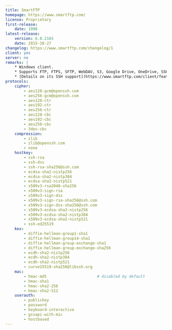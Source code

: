 ```yaml
---
title: SmartFTP
homepage: https://www.smartftp.com/
license: Proprietary
first-release:
    date: 1998
latest-release:
    version: 6.0.2165
    date: 2015-10-27
changelog: https://www.smartftp.com/changelog/1
client: yes
server: no
remarks: |
    * Windows client.
    * Supports FTP, FTPS, SFTP, WebDAV, S3, Google Drive, OneDrive, SSH, Terminal client.
    * [Details on its SSH support](https://www.smartftp.com/client/features/ssh).
protocols:
    cipher:
        - aes128-gcm@openssh.com
        - aes256-gcm@openssh.com
        - aes128-ctr
        - aes192-ctr
        - aes256-ctr
        - aes128-cbc
        - aes192-cbc
        - aes256-cbc
        - 3des-cbc
    compression:
        - zlib
        - zlib@openssh.com
        - none
    hostkey:
        - ssh-rsa
        - ssh-dss
        - ssh-rsa-sha256@ssh.com
        - ecdsa-sha2-nistp256
        - ecdsa-sha2-nistp384
        - ecdsa-sha2-nistp521
        - x509v3-rsa2048-sha256
        - x509v3-sign-rsa
        - x509v3-sign-dss
        - x509v3-sign-rsa-sha256@ssh.com
        - x509v3-sign-dss-sha256@ssh.com
        - x509v3-ecdsa-sha2-nistp256
        - x509v3-ecdsa-sha2-nistp384
        - x509v3-ecdsa-sha2-nistp521
        - ssh-ed25519
    kex:
        - diffie-hellman-group1-sha1
        - diffie-hellman-group14-sha1
        - diffie-hellman-group-exchange-sha1
        - diffie-hellman-group-exchange-sha256
        - ecdh-sha2-nistp256
        - ecdh-sha2-nistp384
        - ecdh-sha2-nistp521
        - curve25519-sha256@libssh.org
    mac:
        - hmac-md5                      # disabled by default
        - hmac-sha1
        - hmac-sha2-256
        - hmac-sha2-512
    userauth:
        - publickey
        - password
        - keyboard-interactive
        - gssapi-with-mic
        - hostbased
---
```

